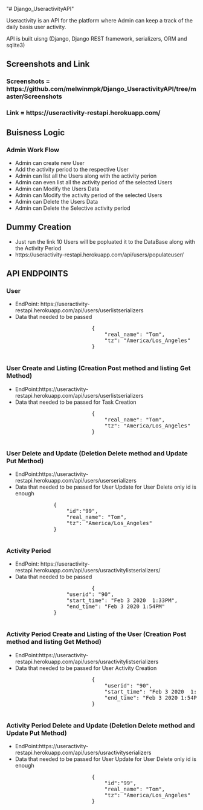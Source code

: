 "# Django_UseractivityAPI" 
<div>
<p>Useractivity is an API for the platform where Admin can keep a track of the daily basis user activity.
</p>
<p>API is built uisng (Django, Django REST framework, serializers, ORM and sqlite3)</p>
</div>  
<h2>Screenshots and Link</h2>
    <h3>Screenshots = https://github.com/melwinmpk/Django_UseractivityAPI/tree/master/Screenshots</h3>
    <h3>Link = https://useractivity-restapi.herokuapp.com/</h3>
<h2>Buisness Logic</h2>
    <h3>Admin Work Flow</h3>
    <ul>
        <li>Admin can create new User</li>
        <li>Add the activity period to the respective User</li>
        <li>Admin can list all the Users along with the activity perion</li>
        <li>Admin can even list all the  activity period of the selected Users </li>
        <li>Admin can Modify the Users Data</li>
        <li>Admin can Modify the activity period of the selected Users</li>
        <li>Admin can Delete the Users Data</li>
        <li>Admin can Delete the Selective activity period</li>       
    </ul>
<h2>Dummy Creation</h2>
	<ul>
		<li>Just run the link 10 Users will be popluated it to the DataBase along with the Activity Period</li>
        <li>https://useractivity-restapi.herokuapp.com/api/users/populateuser/</li>       
    </ul>
	
<h2>API ENDPOINTS</h2>
        <div class="endpoints_div">
            <h3>User</h3>
            <ul>
                <li>EndPoint: <span class="remoteURL">https://useractivity-restapi.herokuapp.com/</span><span>api/users/userlistserializers</span></li>
                <li><span>Data that needed to be passed </span>
                    <pre>
                        {
                            "real_name": "Tom",
                            "tz": "America/Los_Angeles"
                        }
                    </pre>    
                </li>
            </ul>
            <h3>User Create and Listing  (Creation Post method and listing Get Method)</h3>
            <ul>
                <li>EndPoint:<span class="remoteURL">https://useractivity-restapi.herokuapp.com/</span><span>api/users/userlistserializers</span></li>
                <li><span>Data that needed to be passed for Task Creation </span>
                    <pre>
                        {
                            "real_name": "Tom",
                            "tz": "America/Los_Angeles"
                        }
                    </pre>
                </li>
            </ul>    
            <h3>User Delete and Update (Deletion Delete method and Update Put Method)</h3>
            <ul>
                <li>EndPoint:<span class="remoteURL">https://useractivity-restapi.herokuapp.com/</span><span>api/users/userserializers</span></li>
                <li><span>Data that needed to be passed for User Update for User Delete only id is enough</span>
                    <pre>
			{
				"id":"99",
				"real_name": "Tom",
				"tz": "America/Los_Angeles"
			}
                    </pre>
                </li>
            </ul>
        </div>
        <div class="endpoints_div">
            <h3>Activity Period</h3>
            <ul>
                <li>EndPoint: <span class="remoteURL">https://useractivity-restapi.herokuapp.com/</span><span>api/users/usractivitylistserializers/</span></li>
                <li><span>Data that needed to be passed </span>
                    <pre>
                        {
				"userid": "90",
				"start_time": "Feb 3 2020  1:33PM",
				"end_time": "Feb 3 2020 1:54PM"
			}
                    </pre>    
                </li>
            </ul>
            <h3>Activity Period Create and Listing of the User (Creation Post method and listing Get Method)</h3>
            <ul>
                <li>EndPoint:<span class="remoteURL">https://useractivity-restapi.herokuapp.com/</span><span>api/users/usractivitylistserializers</span></li>
                <li><span>Data that needed to be passed for User Activity Creation </span>
                    <pre>
						{
							"userid": "90",
							"start_time": "Feb 3 2020  1:33PM",
							"end_time": "Feb 3 2020 1:54PM"
						}
                    </pre>
                </li>
            </ul>    
            <h3>Activity Period Delete and Update (Deletion Delete method and Update Put Method)</h3>
            <ul>
                <li>EndPoint:<span class="remoteURL">https://useractivity-restapi.herokuapp.com/</span><span>api/users/usractivityserializers</span></li>
                <li><span>Data that needed to be passed for User Update for User Delete only id is enough</span>
                    <pre>
                        {
							"id":"99",
							"real_name": "Tom",
							"tz": "America/Los_Angeles"
						}
                    </pre>
                </li>
            </ul>
        </div>
